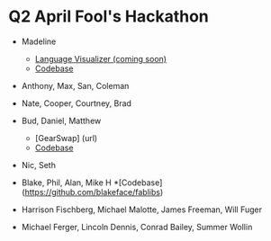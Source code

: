 # Q2 April Fool's Hackathon

* Madeline
  * [Language Visualizer (coming soon)](url)
  * [Codebase](https://github.com/madelinepick/q2-hackathon/tree/bubblechart)

* Anthony, Max, San, Coleman

* Nate, Cooper, Courtney, Brad

* Bud, Daniel, Matthew
    * [GearSwap] (url)
    * [Codebase](https://github.com/budaminof/g20-hackathon)

* Nic, Seth

* Blake, Phil, Alan, Mike H
  *[Codebase] (https://github.com/blakeface/fablibs)

* Harrison Fischberg, Michael Malotte, James Freeman, Will Fuger

* Michael Ferger, Lincoln Dennis, Conrad Bailey, Summer Wollin

